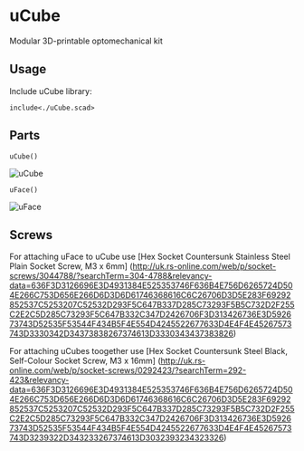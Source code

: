 # uCube
Modular 3D-printable optomechanical kit

## Usage

Include uCube library:

`include<./uCube.scad>`

## Parts

`uCube()`

![uCube](https://s4.postimg.org/khk39ekb1/Screen_Shot_2016_08_24_at_20_59_55.png)

`uFace()`

![uFace](https://s13.postimg.org/4rqwmzczr/Screen_Shot_2016_08_24_at_21_02_03.png)

## Screws
For attaching uFace to uCube use [Hex Socket Countersunk Stainless Steel Plain Socket Screw, M3 x 6mm] (http://uk.rs-online.com/web/p/socket-screws/3044788/?searchTerm=304-4788&relevancy-data=636F3D3126696E3D4931384E525353746F636B4E756D6265724D504E266C753D656E266D6D3D6D61746368616C6C26706D3D5E283F69292852537C5253207C52532D293F5C647B337D285C73293F5B5C732D2F255C2E2C5D285C73293F5C647B332C347D2426706F3D313426736E3D592673743D52535F53544F434B5F4E554D4245522677633D4E4F4E45267573743D3330342D34373838267374613D3330343437383826)

For attaching uCubes toogether use [Hex Socket Countersunk Steel Black, Self-Colour Socket Screw, M3 x 16mm] (http://uk.rs-online.com/web/p/socket-screws/0292423/?searchTerm=292-423&relevancy-data=636F3D3126696E3D4931384E525353746F636B4E756D6265724D504E266C753D656E266D6D3D6D61746368616C6C26706D3D5E283F69292852537C5253207C52532D293F5C647B337D285C73293F5B5C732D2F255C2E2C5D285C73293F5C647B332C347D2426706F3D313426736E3D592673743D52535F53544F434B5F4E554D4245522677633D4E4F4E45267573743D3239322D343233267374613D3032393234323326)
